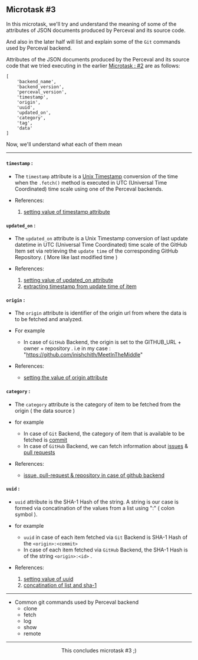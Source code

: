## Microtask #3

In this microtask, we'll try and understand the meaning of some of the attributes of JSON documents produced by Perceval and its source code.

And also in the later half will list and explain some of the `Git` commands used by Perceval backend.

Attributes of the JSON documents produced by the Perceval and its source code that we tried executing in the earlier [Microtask : #2](../Microtask-2) are as follows:

```
[ 
    'backend_name', 
    'backend_version', 
    'perceval_version', 
    'timestamp', 
    'origin', 
    'uuid', 
    'updated_on', 
    'category', 
    'tag', 
    'data'
]
```

Now, we'll understand what each of them mean

<hr>

#### `timestamp` :

- The `timestamp` attribute is a [Unix Timestamp](https://en.wikipedia.org/wiki/Unix_time) conversion of the time when the `.fetch()` method is executed in UTC (Universal Time Coordinated) time scale using one of the Perceval backends.


- References:

    1. [setting value of timestamp attribute](https://github.com/chaoss/grimoirelab-perceval/blob/805d73122b871c29146a70601d8f3d78267b41e1/perceval/backend.py#L160)


#### `updated_on` :

- The `updated_on` attribute is a Unix Timestamp conversion of last update datetime in UTC (Universal Time Coordinated) time scale of the GitHub Item set via retrieving the `update time` of the corresponding GitHub Repository. ( More like last modified time )


- References: 

    1. [setting value of updated_on attribute](https://github.com/chaoss/grimoirelab-perceval/blob/805d73122b871c29146a70601d8f3d78267b41e1/perceval/backend.py#L163)
    2. [extracting timestamp from update time of item](https://github.com/chaoss/grimoirelab-perceval/blob/805d73122b871c29146a70601d8f3d78267b41e1/perceval/backends/core/github.py#L186)


#### `origin` :

- The `origin` attribute is identifier of the origin url from where the data is to be fetched and analyzed.

- For example
    - In case of `GitHub` Backend, the origin is set to the GITHUB_URL + owner + repository . i.e in my case : "https://github.com/inishchith/MeetInTheMiddle"


- References: 

    - [setting the value of origin attribute](https://github.com/chaoss/grimoirelab-perceval/blob/805d73122b871c29146a70601d8f3d78267b41e1/perceval/backends/core/github.py#L95)


#### `category` :

- The `category` attribute is the category of item to be fetched from the origin ( the data source )


- for example
    - In case of `Git` Backend, the category of item that is available to be fetched is [commit]()
    - In case of `GitHub` Backend, we can fetch information about [issues]() & [pull requests]()


- References:

    - [issue, pull-request & repository in case of github backend](https://github.com/chaoss/grimoirelab-perceval/blob/805d73122b871c29146a70601d8f3d78267b41e1/perceval/backends/core/github.py#L40)


#### `uuid` :

- `uuid` attribute is the SHA-1 Hash of the string. A string is our case is formed via concatination of the values from a list using ":" ( colon symbol ).

- for example
    - `uuid` in case of each item fetched via `Git` Backend is SHA-1 Hash of the `<origin>:<commit>`
    - In case of each item fetched via `GitHub` Backend, the SHA-1 Hash is of the string `<origin>:<id>` .

- References: 

    1. [setting value of uuid](https://github.com/chaoss/grimoirelab-perceval/blob/805d73122b871c29146a70601d8f3d78267b41e1/perceval/backend.py#L162)
    2. [concatination of list and sha-1](https://github.com/chaoss/grimoirelab-perceval/blob/805d73122b871c29146a70601d8f3d78267b41e1/perceval/backend.py#L427)


<hr>

- Common git commands used by Perceval backend
    - clone
    - fetch
    - log
    - show
    - remote


<hr>
<div align="center">
    This concludes microtask #3 ;)
</div>

